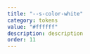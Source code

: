 ```yaml
---
title: "--s-color-white"
category: tokens
value: "#ffffff"
description: description
order: 11
---
```

